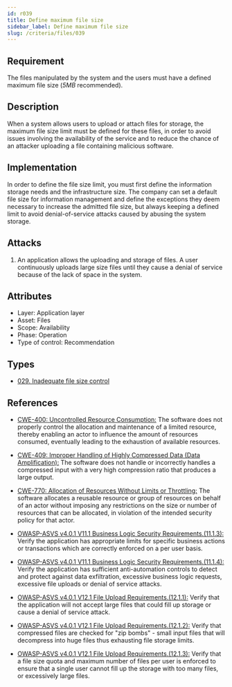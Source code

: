 ```yaml
---
id: r039
title: Define maximum file size
sidebar_label: Define maximum file size
slug: /criteria/files/039
---
```


## Requirement

The files manipulated by the system
and the users must have
a defined maximum file size (*5MB* recommended).

## Description

When a system allows users
to upload or attach files for storage,
the maximum file size limit
must be defined for these files,
in order to avoid issues involving
the availability of the service
and to reduce the chance of an attacker
uploading a file containing malicious software.

## Implementation

In order to define the file size limit,
you must first define the information storage needs
and the infrastructure size.
The company can set a default file size
for information management
and define the exceptions they deem necessary
to increase the admitted file size,
but always keeping a defined limit
to avoid denial-of-service attacks
caused by abusing the system storage.

## Attacks

1. An application allows the uploading
and storage of files.
A user continuously uploads large size files
until they cause a denial of service
because of the lack of space in the system.

## Attributes

- Layer: Application layer
- Asset: Files
- Scope: Availability
- Phase: Operation
- Type of control: Recommendation

## Types

- [029. Inadequate file size control](/types/029)

## References

- [CWE-400: Uncontrolled Resource Consumption:](https://cwe.mitre.org/data/definitions/400.html)
The software does not properly control the allocation
and maintenance of a limited resource,
thereby enabling an actor
to influence the amount of resources consumed,
eventually leading to the exhaustion
of available resources.

- [CWE-409: Improper Handling of Highly Compressed Data (Data Amplification):](https://cwe.mitre.org/data/definitions/409.html)
The software does not handle
or incorrectly handles a compressed input
with a very high compression ratio
that produces a large output.

- [CWE-770: Allocation of Resources Without Limits or Throttling:](https://cwe.mitre.org/data/definitions/770.html)
The software allocates a reusable resource
or group of resources on behalf of an actor
without imposing any restrictions on the size
or number of resources
that can be allocated,
in violation of the intended security policy
for that actor.

- [OWASP-ASVS v4.0.1 V11.1 Business Logic Security Requirements.(11.1.3):](https://owasp.org/www-project-application-security-verification-standard/)
Verify the application
has appropriate limits
for specific business actions
or transactions which are correctly enforced
on a per user basis.

- [OWASP-ASVS v4.0.1 V11.1 Business Logic Security Requirements.(11.1.4):](https://owasp.org/www-project-application-security-verification-standard/)
Verify the application
has sufficient anti-automation controls
to detect and protect against data exfiltration,
excessive business logic requests,
excessive file uploads
or denial of service attacks.

- [OWASP-ASVS v4.0.1 V12.1 File Upload Requirements.(12.1.1):](https://owasp.org/www-project-application-security-verification-standard/)
Verify that the application
will not accept large files
that could fill up storage
or cause a denial of service attack.

- [OWASP-ASVS v4.0.1 V12.1 File Upload Requirements.(12.1.2):](https://owasp.org/www-project-application-security-verification-standard/)
Verify that compressed files
are checked for "zip bombs" - small input files
that will decompress into huge files
thus exhausting file storage limits.

- [OWASP-ASVS v4.0.1 V12.1 File Upload Requirements.(12.1.3):](https://owasp.org/www-project-application-security-verification-standard/)
Verify that a file size quota
and maximum number of files per user is enforced
to ensure that a single user
cannot fill up the storage
with too many files,
or excessively large files.
